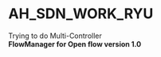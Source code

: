 # AH_SDN_WORK_RYU
Trying to do Multi-Controller
<br> <b>
FlowManager for Open flow version 1.0
<br> <b>
